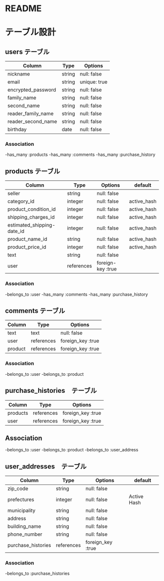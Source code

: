 # README

# テーブル設計

## users テーブル

| Column             | Type   | Options      |
| ------------------ | ------ | -----------  |
| nickname           | string | null: false  |
| email              | string | unique: true |
| encrypted_password | string | null: false  |
| family_name        | string | null: false  |
| second_name        | string | null: false  |
| reader_family_name | string | null: false  |
| reader_second_name | string | null: false  |
| birthday           | date   | null: false  |


### Association

-has_many :products
-has_many :comments
-has_many :purchase_history

## products テーブル

| Column                     | Type      | Options           | default     |
| -------------------------- | --------- | ----------------- |-------------|
| seller                     | string    | null: false       |             |
| category_id                | integer   | null: false       | active_hash |
| product_condition_id       | integer   | null: false       | active_hash |
| shipping_charges_id        | integer   | null: false       | active_hash |
| estimated_shipping-date_id | integer   | null: false       | active_hash |
| product_name_id            | string    | null: false       | active_hash |
| product_price_id           | integer   | null: false       | active_hash |
| text                       | string    | null: false       |             |
| user                       | references| foreign-key :true |             |

### Association

-belongs_to :user
-has_many   :comments
-has_many   :purchase_history


## comments テーブル

| Column      | Type       | Options           |
| ----------- | ---------- | ----------------- |
| text        | text       | null: false       |
| user        | references | foreign_key :true |
| product     | references | foreign_key :true |

### Association

-belongs_to :user
-belongs_to :product

##  purchase_histories　テーブル　

| Column      | Type        | Options              |
| ----------- | ----------- | -------------------- |
| products    | references  | foreign_key :true    |
| user        | references  | foreign_key :true    |

## Association

-belongs_to :user
-belongs_to :product
-belongs_to   :user_address

## user_addresses　テーブル

| Column                  | Type       | Options             | default
| ----------------------- | ---------  | --------------------| ----------
| zip_code                | string     | null: false         |
| prefectures             | integer    | null: false         | Active Hash
| municipality            | string     | null: false         |
| address                 | string     | null: false         |
| building_name           | string     | null: false         |
| phone_number            | string     | null: false         |
| purchase_histories      |references  | foreign_key :true   |

### Association

-belongs_to    :purchase_histories